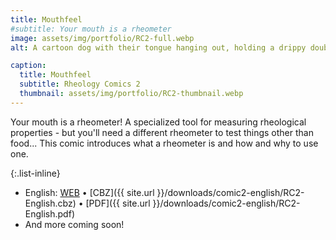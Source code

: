 ```yaml
---
title: Mouthfeel
#subtitle: Your mouth is a rheometer 
image: assets/img/portfolio/RC2-full.webp
alt: A cartoon dog with their tongue hanging out, holding a drippy double-scoop ice cream cone with a cherry on top.

caption:
  title: Mouthfeel
  subtitle: Rheology Comics 2 
  thumbnail: assets/img/portfolio/RC2-thumbnail.webp
---
```

Your mouth is a rheometer! A specialized tool for measuring rheological properties - but you'll need a different rheometer to test things other than food... This comic introduces what a rheometer is and how and why to use one.

{:.list-inline}
- English: [WEB](/comic2-english) &#x2022; [CBZ]({{ site.url }}/downloads/comic2-english/RC2-English.cbz) &#x2022; [PDF]({{ site.url }}/downloads/comic2-english/RC2-English.pdf)
- And more coming soon!



